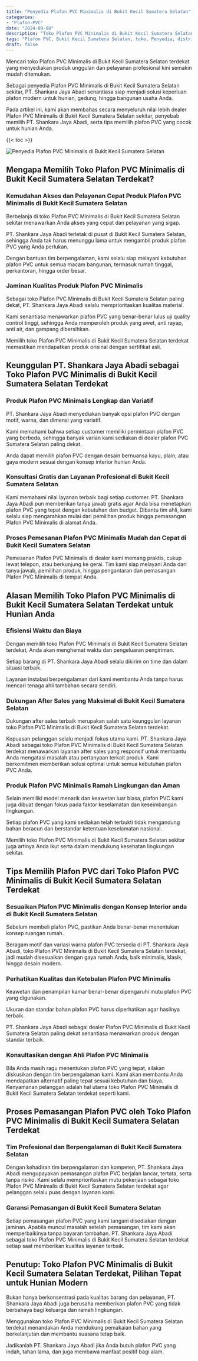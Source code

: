 ```yaml
---
title: "Penyedia Plafon PVC Minimalis di Bukit Kecil Sumatera Selatan"
categories: 
- "Plafon-PVC"
date: "2024-09-08"
description: "Toko Plafon PVC Minimalis di Bukit Kecil Sumatera Selatan untuk rumah, kantor, dan gerai. Material berkualitas, pilihan motif, warna modern, beserta jasa penempatan ditangani oleh tenaga ahli ahli dan garansi resmi!|Layanan penyediaan Plafon PVC Minimalis di Bukit Kecil Sumatera Selatan bagi kebutuhan rumah, perkantoran, maupun ritel, dengan produk unggulan dan penempatan oleh tim ahli dan garansi resmi.|Solusi Plafon PVC Minimalis di Bukit Kecil Sumatera Selatan yang terbukti bagi rumah, office, serta ritel, dengan plafon berkualitas dan penempatan ditangani oleh tenaga ahli profesional dan jaminan resmi.|Penjualan Plafon PVC Minimalis di Bukit Kecil Sumatera Selatan bagi rumah, kantor, dan gerai, beserta produk unggulan dan instalasi oleh teknisi profesional, dilengkapi beserta jaminan resmi.}"
tags: "Plafon PVC, Bukit Kecil Sumatera Selatan, toko, Penyedia, distributor"
draft: false
---
```


Mencari toko Plafon PVC Minimalis di Bukit Kecil Sumatera Selatan terdekat yang menyediakan produk unggulan dan pelayanan profesional kini semakin mudah ditemukan.

Sebagai penyedia Plafon PVC Minimalis di Bukit Kecil Sumatera Selatan sekitar, PT. Shankara Jaya Abadi senantiasa siap menjadi solusi keperluan plafon modern untuk hunian, gedung, hingga bangunan usaha Anda.

Pada artikel ini, kami akan membahas secara menyeluruh nilai lebih dealer Plafon PVC Minimalis di Bukit Kecil Sumatera Selatan sekitar, penyebab memilih PT. Shankara Jaya Abadi, serta tips memilih plafon PVC yang cocok untuk hunian Anda.

{{< toc >}}

![Penyedia Plafon PVC Minimalis di Bukit Kecil Sumatera Selatan](/images/Plafon-PVC/Penyedia-Plafon-PVC-Minimalis-di-Bukit-Kecil-Sumatera-Selatan.png)


## Mengapa Memilih Toko Plafon PVC Minimalis di Bukit Kecil Sumatera Selatan Terdekat?

### Kemudahan Akses dan Pelayanan Cepat Produk Plafon PVC Minimalis di Bukit Kecil Sumatera Selatan

Berbelanja di toko Plafon PVC Minimalis di Bukit Kecil Sumatera Selatan sekitar menawarkan Anda akses yang cepat dan pelayanan yang sigap.

PT. Shankara Jaya Abadi terletak di pusat di Bukit Kecil Sumatera Selatan, sehingga Anda tak harus menunggu lama untuk mengambil produk plafon PVC yang Anda perlukan.

Dengan bantuan tim berpengalaman, kami selalu siap melayani kebutuhan plafon PVC untuk semua macam bangunan, termasuk rumah tinggal, perkantoran, hingga order besar.

### Jaminan Kualitas Produk Plafon PVC Minimalis

Sebagai toko Plafon PVC Minimalis di Bukit Kecil Sumatera Selatan paling dekat, PT. Shankara Jaya Abadi selalu memprioritaskan kualitas material.

Kami senantiasa menawarkan plafon PVC yang benar-benar lulus uji quality control tinggi, sehingga Anda memperoleh produk yang awet, anti rayap, anti air, dan gampang dibersihkan.

Memilih toko Plafon PVC Minimalis di Bukit Kecil Sumatera Selatan terdekat memastikan mendapatkan produk orisinal dengan sertifikat asli.

## Keunggulan PT. Shankara Jaya Abadi sebagai Toko Plafon PVC Minimalis di Bukit Kecil Sumatera Selatan Terdekat

### Produk Plafon PVC Minimalis Lengkap dan Variatif

PT. Shankara Jaya Abadi menyediakan banyak opsi plafon PVC dengan motif, warna, dan dimensi yang variatif.

Kami memahami bahwa setiap customer memiliki permintaan plafon PVC yang berbeda, sehingga banyak varian kami sediakan di dealer plafon PVC Sumatera Selatan paling dekat.

Anda dapat memilih plafon PVC dengan desain bernuansa kayu, plain, atau gaya modern sesuai dengan konsep interior hunian Anda.

### Konsultasi Gratis dan Layanan Profesional di Bukit Kecil Sumatera Selatan

Kami memahami nilai layanan terbaik bagi setiap customer. PT. Shankara Jaya Abadi pun memberikan tanya jawab gratis agar Anda bisa menetapkan plafon PVC yang tepat dengan kebutuhan dan budget. Dibantu tim ahli, kami selalu siap mengarahkan mulai dari pemilihan produk hingga pemasangan Plafon PVC Minimalis di alamat Anda.

### Proses Pemesanan Plafon PVC Minimalis Mudah dan Cepat di Bukit Kecil Sumatera Selatan

Pemesanan Plafon PVC Minimalis di dealer kami memang praktis, cukup lewat telepon, atau berkunjung ke gerai. Tim kami siap melayani Anda dari tanya jawab, pemilihan produk, hingga pengantaran dan pemasangan Plafon PVC Minimalis di tempat Anda.

## Alasan Memilih Toko Plafon PVC Minimalis di Bukit Kecil Sumatera Selatan Terdekat untuk Hunian Anda

### Efisiensi Waktu dan Biaya

Dengan memilih toko Plafon PVC Minimalis di Bukit Kecil Sumatera Selatan terdekat, Anda akan menghemat waktu dan pengeluaran pengiriman.

Setiap barang di PT. Shankara Jaya Abadi selalu dikirim on time dan dalam situasi terbaik.

Layanan instalasi berpengalaman dari kami membantu Anda tanpa harus mencari tenaga ahli tambahan secara sendiri.

### Dukungan After Sales yang Maksimal di Bukit Kecil Sumatera Selatan

Dukungan after sales terbaik merupakan salah satu keunggulan layanan toko Plafon PVC Minimalis di Bukit Kecil Sumatera Selatan terdekat.

Kepuasan pelanggan selalu menjadi fokus utama kami. PT. Shankara Jaya Abadi sebagai toko Plafon PVC Minimalis di Bukit Kecil Sumatera Selatan terdekat menawarkan layanan after sales yang responsif untuk membantu Anda mengatasi masalah atau pertanyaan terkait produk. Kami berkomitmen memberikan solusi optimal untuk semua kebutuhan plafon PVC Anda.

### Produk Plafon PVC Minimalis Ramah Lingkungan dan Aman

Selain memiliki model menarik dan keawetan luar biasa, plafon PVC kami juga dibuat dengan fokus pada faktor keselamatan dan keseimbangan lingkungan.

Setiap plafon PVC yang kami sediakan telah terbukti tidak mengandung bahan beracun dan berstandar ketentuan keselamatan nasional.

Memilih toko Plafon PVC Minimalis di Bukit Kecil Sumatera Selatan sekitar juga artinya Anda ikut serta dalam mendukung kesehatan lingkungan sekitar.

## Tips Memilih Plafon PVC dari Toko Plafon PVC Minimalis di Bukit Kecil Sumatera Selatan Terdekat

### Sesuaikan Plafon PVC Minimalis dengan Konsep Interior anda di Bukit Kecil Sumatera Selatan

Sebelum membeli plafon PVC, pastikan Anda benar-benar menentukan konsep ruangan rumah.

Beragam motif dan variasi warna plafon PVC tersedia di PT. Shankara Jaya Abadi, toko Plafon PVC Minimalis di Bukit Kecil Sumatera Selatan terdekat, jadi mudah disesuaikan dengan gaya rumah Anda, baik minimalis, klasik, hingga desain modern.

### Perhatikan Kualitas dan Ketebalan Plafon PVC Minimalis

Keawetan dan penampilan kamar benar-benar dipengaruhi mutu plafon PVC yang digunakan.

Ukuran dan standar bahan plafon PVC harus diperhatikan agar hasilnya terbaik.

PT. Shankara Jaya Abadi sebagai dealer Plafon PVC Minimalis di Bukit Kecil Sumatera Selatan paling dekat senantiasa menawarkan produk dengan standar terbaik.

### Konsultasikan dengan Ahli Plafon PVC Minimalis

Bila Anda masih ragu menentukan plafon PVC yang tepat, silakan diskusikan dengan tim berpengalaman kami. Kami akan membantu Anda mendapatkan alternatif paling tepat sesuai kebutuhan dan biaya. Kenyamanan pelanggan adalah hal utama toko Plafon PVC Minimalis di Bukit Kecil Sumatera Selatan terdekat seperti kami.

## Proses Pemasangan Plafon PVC oleh Toko Plafon PVC Minimalis di Bukit Kecil Sumatera Selatan Terdekat

### Tim Profesional dan Berpengalaman di Bukit Kecil Sumatera Selatan

Dengan kehadiran tim berpengalaman dan kompeten, PT. Shankara Jaya Abadi mengupayakan pemasangan plafon PVC berjalan lancar, tertata, serta tanpa risiko. Kami selalu memprioritaskan mutu pekerjaan sebagai toko Plafon PVC Minimalis di Bukit Kecil Sumatera Selatan terdekat agar pelanggan selalu puas dengan layanan kami.

### Garansi Pemasangan di Bukit Kecil Sumatera Selatan

Setiap pemasangan plafon PVC yang kami tangani disediakan dengan jaminan. Apabila muncul masalah setelah pemasangan, tim kami akan memperbaikinya tanpa bayaran tambahan. PT. Shankara Jaya Abadi sebagai toko Plafon PVC Minimalis di Bukit Kecil Sumatera Selatan terdekat setiap saat memberikan kualitas layanan terbaik.

## Penutup: Toko Plafon PVC Minimalis di Bukit Kecil Sumatera Selatan Terdekat, Pilihan Tepat untuk Hunian Modern

Bukan hanya berkonsentrasi pada kualitas barang dan pelayanan, PT. Shankara Jaya Abadi juga berusaha memberikan plafon PVC yang tidak berbahaya bagi keluarga dan ramah lingkungan.

Menggunakan toko Plafon PVC Minimalis di Bukit Kecil Sumatera Selatan terdekat menandakan Anda mendukung pemakaian bahan yang berkelanjutan dan membantu suasana tetap baik.

Jadikanlah PT. Shankara Jaya Abadi jika Anda butuh plafon PVC yang indah, tahan lama, dan juga membawa manfaat positif bagi alam.